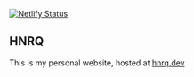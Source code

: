 [![Netlify Status](https://api.netlify.com/api/v1/badges/c9cb4ce1-e706-454b-8169-d52fb4719e59/deploy-status)](https://hnrq.dev/)

## HNRQ

This is my personal website, hosted at [hnrq.dev](hnrq.dev)
